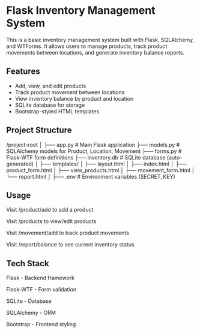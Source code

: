 # Flask Inventory Management System

This is a basic inventory management system built with Flask, SQLAlchemy, and WTForms. It allows users to manage products, track product movements between locations, and generate inventory balance reports.

## Features

- Add, view, and edit products
- Track product movement between locations
- View inventory balance by product and location
- SQLite database for storage
- Bootstrap-styled HTML templates

## Project Structure

/project-root
│
├── app.py # Main Flask application
├── models.py # SQLAlchemy models for Product, Location, Movement
├── forms.py # Flask-WTF form definitions
├── inventory.db # SQLite database (auto-generated)
│
├── templates/
│ ├── layout.html
│ ├── index.html
│ ├── product_form.html
│ ├── view_products.html
│ ├── movement_form.html
│ └── report.html
│
├── .env # Environment variables (SECRET_KEY)

## Usage

Visit /product/add to add a product

Visit /products to view/edit products

Visit /movement/add to track product movements

Visit /report/balance to see current inventory status

## Tech Stack

Flask - Backend framework

Flask-WTF - Form validation

SQLite - Database

SQLAlchemy - ORM

Bootstrap - Frontend styling
